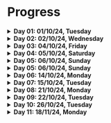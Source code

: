 # Progress

<!-- Day 01 -->
<details>
  <summary><b>Day 01: 01/10/24, Tuesday</b></summary>
    
- DSA
  - Revised time and space complexity.
  - Solved problems.
  - Links: [Notes](https://github.com/TheParthMaru/mastering-dsa/tree/main/01_time_%26_space_complexity)

- Frontend Dev

  - Revised basic HTML
  - Links: [Notes](https://github.com/TheParthMaru/HTML-Notes)
  </details>

<!-- Day 02 -->
<details>
  <summary><b>Day 02: 02/10/24, Wednesday</b></summary>
    
- DSA
  - Revised arrays
  - Link: [Notes](https://github.com/TheParthMaru/mastering-dsa/tree/main/02_arrays/notes)
  - Problems:
    * 349. Intersection of Two Arrays (need to learn HashSet for optimized solution)
    * 1480. Running Sum of 1d Array
    * Sort binary array
    * Merge two sorted arrays
  - Link: [Repo, notes and solution](https://github.com/TheParthMaru/mastering-dsa/tree/main/02_arrays)
</details>

<!-- Day 03 -->
<details>
  <summary><b>Day 03: 04/10/24, Friday</b></summary>
    
- DSA
  - Problems:
    - Add two arrays element wise
    - 121.Best Time to Buy and Sell Stock
    - 448.Find All Numbers Disappeared in an Array
    - 485.Max Consecutive Ones
    - 1.Two Sum
  - Link: [Repo, notes and solution](https://github.com/TheParthMaru/mastering-dsa/tree/main/02_arrays)
</details>

<!-- Day 04 -->
<details>
  <summary><b>Day 04: 05/10/24, Saturday</b></summary>
    
- DSA
  - Problems:
    - 136. Single Number
    - 189. Rotate Array
  - Link: [Repo, notes and solution](https://github.com/TheParthMaru/mastering-dsa/tree/main/02_arrays)
</details>

<!-- Day 04 -->
<details>
  <summary><b>Day 05: 06/10/24, Sunday</b></summary>
    
- DSA
  - Weekly revision
  - Problems:
    - 169. Majority element
  - Link: [Repo, notes and solution](https://github.com/TheParthMaru/mastering-dsa/tree/main/02_arrays)
</details>

<!-- Day 05 -->
<details>
  <summary><b>Day 05: 06/10/24, Sunday</b></summary>
    
- DSA
  - Weekly revision
  - Problems:
    - 169. Majority element
  - Link: [Repo, notes and solution](https://github.com/TheParthMaru/mastering-dsa/tree/main/02_arrays)
</details>

<!-- Day 06 -->
<details>
  <summary><b>Day 06: 14/10/24, Monday</b></summary>
    
- DSA
  - 2D arrays
  - Printing elements row wise and column wise
  - Printing elements in waveform
  - Link: [Repo, notes and solution](https://github.com/TheParthMaru/mastering-dsa/tree/main/03_2D_arrays)
</details>

<!-- Day 07 -->
<details>
  <summary><b>Day 07: 15/10/24, Tuesday</b></summary>
    
- DSA
  - Coded multiplication of matrix
  - Solved leetcode 867 transpose matrix
  - Link: [Repo, notes and solution](https://github.com/TheParthMaru/mastering-dsa/tree/main/03_2D_arrays)

- MSc
  - Groovy language theory and use cases.
  - Printing stuff in Groovy
  - Comments
  - Variables
  - Scope
  - String interpolation
  - [Detailed notes](https://github.com/TheParthMaru/groovy-notes/blob/main/notes.md)
  </details>

<!-- Day 08 -->
<details>
  <summary><b>Day 08: 21/10/24, Monday</b></summary>
    
- DSA
  - Leetcode problems solved:
    - [73. Set Matrix Zeroes](https://leetcode.com/problems/set-matrix-zeroes/description/)
    - [1672. Richest Customer Wealth](https://leetcode.com/problems/richest-customer-wealth/description/)
  - Link: [Repo, notes and solution](https://github.com/TheParthMaru/mastering-dsa/tree/main/03_2D_arrays)

- MSc
  - Groovy
    - Data types in groovy
    - Operators
    - Special operators (elvis operator, null safe operator, range operator, spread operator, spaceship operator)
    - Conditionals
    - Loops
    - Collections in groovy
    - List
    - Maps
  - [Detailed notes](https://github.com/TheParthMaru/groovy-notes/blob/main/notes.md)
  </details>

<!-- Day 09 -->
<details>
  <summary><b>Day 09: 22/10/24, Tuesday</b></summary>
    
- DSA
  - Leetcode problems solved:
    - [48. Rotate Image](https://leetcode.com/problems/rotate-image/description/)
    - [54. Spiral matrix](https://leetcode.com/problems/spiral-matrix/description/)

- Link: [Repo, notes and solution](https://github.com/TheParthMaru/mastering-dsa/tree/main/03_2D_arrays)
</details>

<!-- Day 10 -->
<details>
  <summary><b>Day 10: 26/10/24, Tuesday</b></summary>
    
- DSA
  - Leetcode problems solved:
    - [566. Reshape the Matrix](https://leetcode.com/problems/reshape-the-matrix/description/)
    - [1275. Find Winner on a Tic Tac Toe Game](https://leetcode.com/problems/find-winner-on-a-tic-tac-toe-game/description/)

- Link: [Repo, notes and solution](https://github.com/TheParthMaru/mastering-dsa/tree/main/03_2D_arrays)
</details>

<!-- Day 11 -->
<details>
  <summary><b>Day 11: 18/11/24, Monday</b></summary>
    
- DSA
  - Strings
  - StringBuilder
  - StringBuffer

- MSc

  - CPP
    - Address of operator
    - Pointers
    - De-reference operator
    - Call by reference using Pointers
    - Pointer arithmetic
    - Arrays and Pointers
    - Arrays as pointers

</details>

